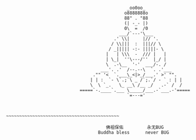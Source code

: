                                                   _oo0oo_
                                                 o8888888o
                                                 88" . "88
                                                 (| -_- |)
                                                 0\  =  /0
                                               ___/`---'\___
                                             .' \\|     |// '.
                                            / \\|||  :  |||// \
                                           / _||||| -:- |||||- \
                                          |   | \\\  -  /// |   |
                                          | \_|  ''\---/''  |_/ |
                                          \  .-\__  '-'  ___/-. /
                                        ___'. .'  /--.--\  `. .'___
                                     ."" '<  `.___\_<|>_/___.' >' "".
                                    | | :  `- \`.;`\ _ /`;.`/ - ` : | |
                                    \  \ `_.   \_ __\ /__ _/   .-` /  /
                                =====`-.____`.___ \_____/___.-`___.-'=====
                                                  `=---='
                           
                           
                                ~~~~~~~~~~~~~~~~~~~~~~~~~~~~~~~~~~~~~~~~~~~
                           
                                          佛祖保佑         永无BUG
                                       Buddha bless      never BUG
